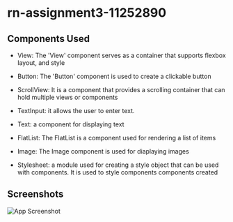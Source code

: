 # rn-assignment3-11252890

## Components Used

* View: The 'View' component serves as a container that supports flexbox layout, and style

* Button: The 'Button' component is used to create a clickable button

* ScrollView: It is a component that provides a scrolling container that can hold multiple views or components

* TextInput: it allows the user to enter text.

* Text: a component for displaying text

* FlatList: The FlatList is a component used for rendering a list of items

* Image: The Image component is used for diaplaying images

* Stylesheet: a module used for creating a style object that can be used with components. It is used to style components components created

## Screenshots

![App Screenshot](assets/Screenshot%2024-06-02%165432.png)

